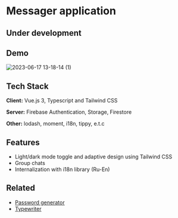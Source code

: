
# Messager application

## Under development


## Demo
![2023-06-17 13-18-14 (1)](https://github.com/FedotovN/messenger-app/assets/53238017/9b852f64-731e-4a7e-a0a6-e7df809d1a31)


## Tech Stack

**Client:** Vue.js 3, Typescript and Tailwind CSS

**Server:** Firebase Authentication, Storage, Firestore

**Other:** lodash, moment, i18n, tippy, e.t.c


## Features

- Light/dark mode toggle and adaptive design using Tailwind CSS
- Group chats
- Internalization with i18n library (Ru-En)

## Related

- [Password generator](https://github.com/FedotovN/passwordGenerator)
- [Typewriter](https://github.com/FedotovN/typewriter)
